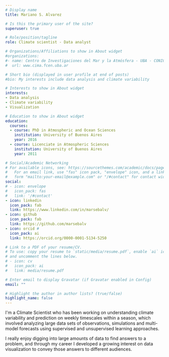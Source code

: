 ```yaml
---
# Display name
title: Mariano S. Alvarez

# Is this the primary user of the site?
superuser: true

# Role/position/tagline
role: Climate scientist - Data analyst

# Organizations/Affiliations to show in About widget
#organizations:
#- name: Centro de Investigaciones del Mar y la Atmósfera - UBA - CONICET
#  url: www.cima.fcen.uba.ar

# Short bio (displayed in user profile at end of posts)
#bio: My interests include data analysis and climate variability

# Interests to show in About widget
interests:
- Data analysis
- Climate variability
- Visualization

# Education to show in About widget
education:
  courses:
  - course: PhD in Atmospheric and Ocean Sciences
    institution: University of Buenos Aires
    year: 2016
  - course: Licenciate in Atmospheric Sciences
    institution: University of Buenos Aires
    year: 2011

# Social/Academic Networking
# For available icons, see: https://sourcethemes.com/academic/docs/page-builder/#icons
#   For an email link, use "fas" icon pack, "envelope" icon, and a link in the
#   form "mailto:your-email@example.com" or "/#contact" for contact widget.
social:
# - icon: envelope
#   icon_pack: fas
#   link: '/#contact'
- icon: linkedin
  icon_pack: fab
  link: https://www.linkedin.com/in/marsebalv/
- icon: github
  icon_pack: fab
  link: https://github.com/marsebalv
- icon: orcid # 
  icon_pack: ai
  link: https://orcid.org/0000-0001-5134-5250

# Link to a PDF of your resume/CV.
# To use: copy your resume to `static/media/resume.pdf`, enable `ai` icons in `params.toml`, 
# and uncomment the lines below.
# - icon: cv
#   icon_pack: ai
#   link: media/resume.pdf

# Enter email to display Gravatar (if Gravatar enabled in Config)
email: ""

# Highlight the author in author lists? (true/false)
highlight_name: false
---
```


I'm a Climate Scientist who has been working on understanding climate variability and prediction on weekly timescales within a season, which involved analyzing large data sets of observations, simulations and multi-model forecasts using supervised and unsupervised learning approaches.

I really enjoy digging into large amounts of data to find answers to a problem, and through my career I developed a growing interest on data visualization to convey those answers to different audiences.

